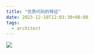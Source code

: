 ```yaml
---
title: "优质代码的特征"
date: 2023-12-10T12:03:30+08:00
tags:
  - architect
---
```


![](https://staticcdn1-5.umiwi.com/epms_ebook/0973f338cd319fd542494145cd50aee8.jpg?x-oss-process=image/resize,w_2560,m_lfit)
